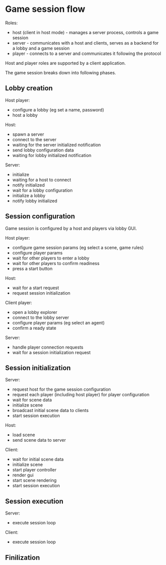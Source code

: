 # Game session flow

Roles:
- host (client in host mode) - manages a server process, controls a game session
- server - communicates with a host and clients, serves as a backend for a lobby and a game session
- player - connects to a server and communicates it following the protocol

Host and player roles are supported by a client application.

The game session breaks down into following phases.

## Lobby creation

Host player:
- configure a lobby (eg set a name, password)
- host a lobby

Host:
- spawn a server
- connect to the server
- waiting for the server initialized notification
- send lobby configuration data
- waiting for lobby initialized notification

Server:
- initialize
- waiting for a host to connect
- notify initialized
- wait for a lobby configuration
- initialize a lobby
- notify lobby initialized

## Session configuration

Game session is configured by a host and players via lobby GUI.

Host player:
- configure game session params (eg select a scene, game rules)
- configure player params
- wait for other players to enter a lobby
- wait for other players to confirm readiness
- press a start button

Host:
- wait for a start request
- request session initialization

Client player:
- open a lobby explorer
- connect to the lobby server
- configure player params (eg select an agent)
- confirm a ready state

Server:
- handle player connection requests
- wait for a session initialization request

## Session initialization

Server:
- request host for the game session configuration
- request each player (including host player) for player configuration
- wait for scene data
- initialize scene
- broadcast initial scene data to clients
- start session execution

Host:
- load scene
- send scene data to server

Client:
- wait for initial scene data
- initialize scene
- start player controller
- render gui
- start scene rendering
- start session execution

## Session execution

Server:
- execute session loop

Client:
- execute session loop

## Finilization
